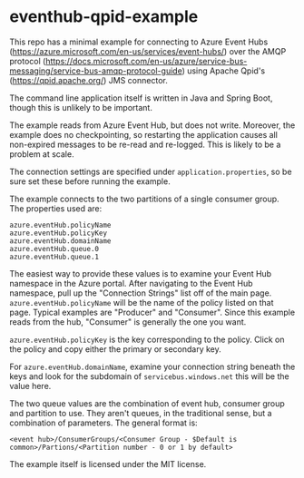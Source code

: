 # eventhub-qpid-example

This repo has a minimal example for connecting to Azure Event Hubs
(<https://azure.microsoft.com/en-us/services/event-hubs/>) over the AMQP
protocol
(<https://docs.microsoft.com/en-us/azure/service-bus-messaging/service-bus-amqp-protocol-guide>)
using Apache Qpid's (<https://qpid.apache.org/>) JMS connector.

The command line application itself is written in Java and Spring Boot, though
this is unlikely to be important.

The example reads from Azure Event Hub, but does not write. Moreover, the
example does no checkpointing, so restarting the application causes all non-expired 
messages to be re-read and re-logged. This is likely to be a problem at scale.

The connection settings are specified under `application.properties`, so be
sure set these before running the example.

The example connects to the two partitions of a single consumer group. The
properties used are:

    azure.eventHub.policyName 
    azure.eventHub.policyKey 
    azure.eventHub.domainName 
    azure.eventHub.queue.0 
    azure.eventHub.queue.1

The easiest way to provide these values is to examine your Event Hub namespace
in the Azure portal. After navigating to the Event Hub namespace, pull up the
"Connection Strings" list off of the main page. `azure.eventHub.policyName` will be the name
of the policy listed on that page. Typical examples are "Producer" and "Consumer". Since this
example reads from the hub, "Consumer" is generally the one you want.

`azure.eventHub.policyKey` is the key corresponding to the policy. Click on the policy
and copy either the primary or secondary key.

For `azure.eventHub.domainName`, examine your connection string beneath the keys and look for
the subdomain of `servicebus.windows.net` this will be the value here.

The two queue values are the combination of event hub, consumer group and partition to use. 
They aren't queues, in the traditional sense, but a combination of parameters. The general
format is:

    <event hub>/ConsumerGroups/<Consumer Group - $Default is common>/Partions/<Partition number - 0 or 1 by default> 

The example itself is licensed under the MIT license.
